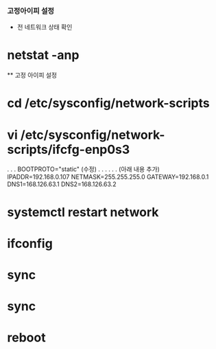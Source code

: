 ### 고정아이피 설정

* 전 네트워크 상태 확인
 # netstat -anp

** 고정 아이피 설정
 # cd /etc/sysconfig/network-scripts
 # vi /etc/sysconfig/network-scripts/ifcfg-enp0s3
. . . 
BOOTPROTO="static" (수정)
. . . 
. . . 
(아래 내용 추가)
IPADDR=192.168.0.107
NETMASK=255.255.255.0
GATEWAY=192.168.0.1
DNS1=168.126.63.1
DNS2=168.126.63.2

 # systemctl restart network
 # ifconfig
 # sync
 # sync
 # reboot